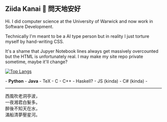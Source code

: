 ## Ziida Kanai 🐉 問天地安好

Hi. I did computer science at the University of Warwick and now work in Software Development.

Technically I'm meant to be a AI type person but in reality I just torture myself by hand-writing CSS.

It's a shame that Jupyer Notebook lines always get massively overcounted but the HTML is unfortunately real. I may make my site repo private sometime, maybe it'll change? 

<!-- ![Anurag's GitHub stats](https://github-readme-stats.vercel.app/api?username=Adrakaris&count_private=true&show_icons=true&theme=monokai) -->

 [![Top Langs](https://github-readme-stats.vercel.app/api/top-langs/?username=Adrakaris&layout=compact&theme=monokai&count_private=true)](https://github.com/anuraghazra/github-readme-stats) 

\- **Python** - **Java** - TeX - C - C++ - Haskell? - JS (kinda) - C# (kinda) -

-----

<!-- 日日采莲去，洲张多暮归。  
弄篙莫溅水，畏湿红莲衣。-->
西風吹老洞亭波，    
一夜湘君白髮多。   
醉後不知天在水，   
滿船清夢壓星河。   
